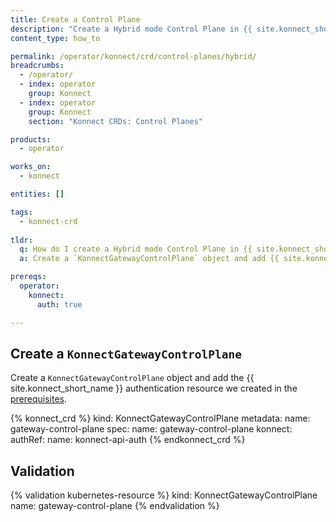 ```yaml
---
title: Create a Control Plane
description: "Create a Hybrid mode Control Plane in {{ site.konnect_short_name }}"
content_type: how_to

permalink: /operator/konnect/crd/control-planes/hybrid/
breadcrumbs:
  - /operator/
  - index: operator
    group: Konnect
  - index: operator
    group: Konnect
    section: "Konnect CRDs: Control Planes"

products:
  - operator

works_on:
  - konnect

entities: []

tags:
  - konnect-crd
 
tldr:
  q: How do I create a Hybrid mode Control Plane in {{ site.konnect_short_name }}?
  a: Create a `KonnectGatewayControlPlane` object and add {{ site.konnect_short_name }} authentication.

prereqs:
  operator:
    konnect:
      auth: true

---
```


## Create a `KonnectGatewayControlPlane`

Create a `KonnectGatewayControlPlane` object and add the {{ site.konnect_short_name }} authentication resource we created in the [prerequisites](#prerequisites).

<!-- vale off -->
{% konnect_crd %}
kind: KonnectGatewayControlPlane
metadata:
  name: gateway-control-plane
spec:
  name: gateway-control-plane
  konnect:
    authRef:
      name: konnect-api-auth
{% endkonnect_crd %}
<!-- vale on -->

## Validation

<!-- vale off -->
{% validation kubernetes-resource %}
kind: KonnectGatewayControlPlane
name: gateway-control-plane
{% endvalidation %}
<!-- vale on -->